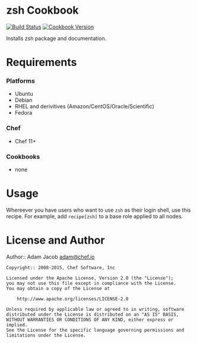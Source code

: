 zsh Cookbook
============

[![Build Status](https://travis-ci.org/opscode-cookbooks/zsh.svg?branch=master)](https://travis-ci.org/opscode-cookbooks/zsh)
[![Cookbook Version](https://img.shields.io/cookbook/v/zsh.svg)](https://supermarket.chef.io/cookbooks/zsh)

Installs zsh package and documentation.

Requirements
============

### Platforms
* Ubuntu
* Debian
* RHEL and derivitives (Amazon/CentOS/Oracle/Scientific)
* Fedora

### Chef
* Chef 11+

### Cookbooks
- none

Usage
=====

Whereever you have users who want to use `zsh` as their login shell,
use this recipe. For example, add `recipe[zsh]` to a base role applied
to all nodes.

License and Author
==================

Author:: Adam Jacob <adam@chef.io>

```text
Copyright:: 2008-2015, Chef Software, Inc

Licensed under the Apache License, Version 2.0 (the "License");
you may not use this file except in compliance with the License.
You may obtain a copy of the License at

    http://www.apache.org/licenses/LICENSE-2.0

Unless required by applicable law or agreed to in writing, software
distributed under the License is distributed on an "AS IS" BASIS,
WITHOUT WARRANTIES OR CONDITIONS OF ANY KIND, either express or implied.
See the License for the specific language governing permissions and
limitations under the License.
```
